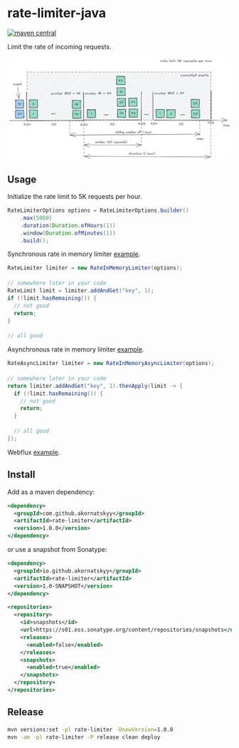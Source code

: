 # rate-limiter-java

[![maven central](https://img.shields.io/maven-central/v/io.github.akornatskyy/rate-limiter.svg)](https://search.maven.org/search?q=g:%22io.github.akornatskyy%22%20AND%20a:%22rate-limiter%22)

Limit the rate of incoming requests.

![rate-limit](misc/docs/rate-limit.png)

## Usage

Initialize the rate limit to 5K requests per hour.

```java
RateLimiterOptions options = RateLimiterOptions.builder()
    .max(5000)
    .duration(Duration.ofHours(1))
    .window(Duration.ofMinutes(1))
    .build();
```

Synchronous rate in memory limiter [example](./rate-limiter-example-simple/src/main/java/ratelimiter/example/MyHandler.java).

```java
RateLimiter limiter = new RateInMemoryLimiter(options);

// somewhere later in your code
RateLimit limit = limiter.addAndGet("key", 1);
if (!limit.hasRemaining()) {
  // not good
  return;
}

// all good
```

Asynchronous rate in memory limiter [example](./rate-limiter-example-simple/src/main/java/ratelimiter/example/MyAsyncHandler.java).

```java
RateAsyncLimiter limiter = new RateInMemoryAsyncLimiter(options);

// somewhere later in your code
return limiter.addAndGet("key", 1).thenApply(limit -> {
  if (!limit.hasRemaining()) {
    // not good
    return;
  }

  // all good
});
```

Webflux [example](./rate-limiter-example-webflux/src/main/java/ratelimiter/example/WelcomeController.java).

## Install

Add as a maven dependency:

```xml
<dependency>
  <groupId>com.github.akornatskyy</groupId>
  <artifactId>rate-limiter</artifactId>
  <version>1.0.0</version>
</dependency>
```

or use a snapshot from Sonatype:

```xml
<dependency>
  <groupId>io.github.akornatskyy</groupId>
  <artifactId>rate-limiter</artifactId>
  <version>1.0-SNAPSHOT</version>
</dependency>
```

```xml
<repositories>
  <repository>
    <id>snapshots</id>
    <url>https://s01.oss.sonatype.org/content/repositories/snapshots</url>
    <releases>
      <enabled>false</enabled>
    </releases>
    <snapshots>
      <enabled>true</enabled>
    </snapshots>
  </repository>
</repositories>
```

## Release

```sh
mvn versions:set -pl rate-limiter -DnewVersion=1.0.0
mvn -am -pl rate-limiter -P release clean deploy
```